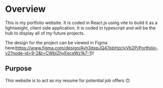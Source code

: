 # Overview

This is my portfolio website. It is coded in React.js using vite to build it as a lightweight, client side application. It is coded in typescript and will be the hub to display all of my future projects.

The design for the project can be viewed in Figma here(https://www.figma.com/design/Ayh3dxpJQ47pbHzclyVb2P/Portfolio-v2?node-id=9-2&t=CWblZhyEeceWz1k7-1)!

## Purpose

This website is to act as my resume for potential job offers 🙃
